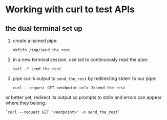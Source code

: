 # Working with curl to test APIs

## the dual terminal set up

1. create a named pipe:

	`mkfifo /tmp/send_the_rest`


2. in a new terminal session, use tail to continuously read the pipe:
	
	`tail -f send_the_rest`

3. pipe curl's output to `send_the_rest` by redirecting stderr to our pipe:
	
	`curl --request GET <endpoint-url> 2>send_the_rest`	

or better yet, redirect its output so prompts to stdin and errors can appear where they belong. 

	`curl --request GET "<endpoint>" -o send_the_rest`

